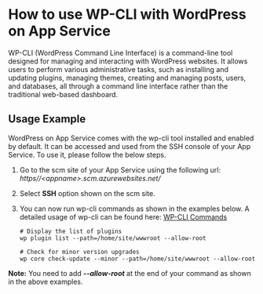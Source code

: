 # How to use WP-CLI with WordPress on App Service

WP-CLI (WordPress Command Line Interface) is a command-line tool designed for managing and interacting with WordPress websites. It allows users to perform various administrative tasks, such as installing and updating plugins, managing themes, creating and managing posts, users, and databases, all through a command line interface rather than the traditional web-based dashboard.



## Usage Example
WordPress on App Service comes with the wp-cli tool installed and enabled by default. It can be accessed and used from the SSH console of your App Service. To use it, please follow the below steps.

1. Go to the scm site of your App Service using the following url: _https//\<appname\>.scm.azurewebsites.net/_
2. Select **SSH** option shown on the scm site.
3. You can now run wp-cli commands as shown in the examples below. A detailed usage of wp-cli can be found here: [WP-CLI Commands](https://developer.wordpress.org/cli/commands/)

    ```
    # Display the list of plugins
    wp plugin list --path=/home/site/wwwroot --allow-root

    # Check for minor version upgrades
    wp core check-update --minor --path=/home/site/wwwroot --allow-root
    ```

**Note:** You need to add **_--allow-root_** at the end of your command as shown in the above examples.


